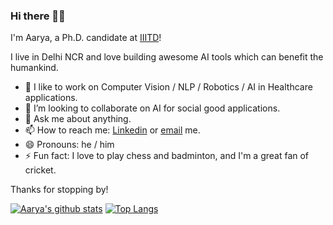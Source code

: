 ### Hi there 👋🏻

<!--
**aaryapatel007/aaryapatel007** is a ✨ _special_ ✨ repository because its `README.md` (this file) appears on your GitHub profile. -->

I'm Aarya, a Ph.D. candidate at [IIITD](https://www.iiitd.ac.in/)!

I live in Delhi NCR and love building awesome AI tools which can benefit the humankind. 

- 🔭 I like to work on Computer Vision / NLP / Robotics / AI in Healthcare applications.
- 👯 I’m looking to collaborate on AI for social good applications.
- 💬 Ask me about anything.
- 📫 How to reach me: [Linkedin](https://www.linkedin.com/in/aaryapatel007/) or [email](https://mail.google.com/mail/u/0/?fs=1&tf=cm&source=mailto&to=aaryapate98@gmail.com) me.
- 😄 Pronouns: he / him
- ⚡ Fun fact: I love to play chess and badminton, and I'm a great fan of cricket.

Thanks for stopping by!


[![Aarya's github stats](https://github-readme-stats.vercel.app/api?username=aaryapatel007&theme=merko)](https://github.com/anuraghazra/github-readme-stats)
[![Top Langs](https://github-readme-stats.vercel.app/api/top-langs/?username=aaryapatel007&theme=merko&layout=compact)](https://github.com/anuraghazra/github-readme-stats)
